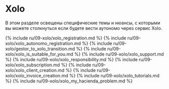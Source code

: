 # Xolo

В этом разделе освещены специфические темы и нюансы, с которыми вы можете столкнуться если будете вести аутономо 
через сервис Xolo.

{% include ru/09-xolo/xolo_registration.md %}
{% include ru/09-xolo/xolo_autonomo_registration.md %}
{% include ru/09-xolo/gestor_to_xolo_transition.md %}
{% include ru/09-xolo/xolo_is_suitable_for_you.md %}
{% include ru/09-xolo/xolo_support.md %}
{% include ru/09-xolo/xolo_responsibility.md %}
{% include ru/09-xolo/xolo_subscription.md %}
{% include ru/09-xolo/xolo_client_creation.md %}
{% include ru/09-xolo/xolo_invoice_creation.md %}
{% include ru/09-xolo/xolo_tutorials.md %}
{% include ru/09-xolo/xolo_my_hacienda_problem.md %}
